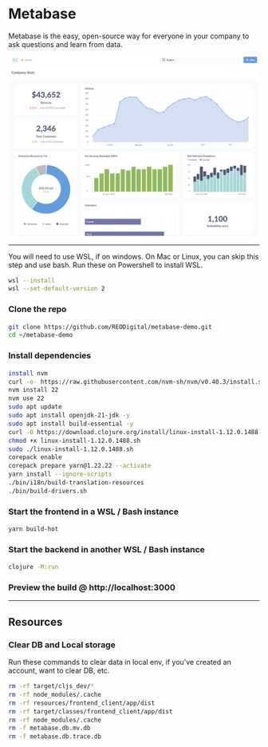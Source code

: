 # Metabase

Metabase is the easy, open-source way for everyone in your company to ask questions and learn from data.

![Metabase Product Screenshot](docs/images/metabase-product-screenshot.png)

---

You will need to use WSL, if on windows. On Mac or Linux, you can skip this step and use bash.
Run these on Powershell to install WSL.

```bash
wsl --install
wsl --set-default-version 2
```

### Clone the repo

```bash
git clone https://github.com/REODigital/metabase-demo.git
cd ~/metabase-demo
```

### Install dependencies

```bash
install nvm
curl -o- https://raw.githubusercontent.com/nvm-sh/nvm/v0.40.3/install.sh | bash
nvm install 22
nvm use 22
sudo apt update
sudo apt install openjdk-21-jdk -y
sudo apt install build-essential -y
curl -O https://download.clojure.org/install/linux-install-1.12.0.1488.sh
chmod +x linux-install-1.12.0.1488.sh
sudo ./linux-install-1.12.0.1488.sh
corepack enable
corepack prepare yarn@1.22.22 --activate
yarn install --ignore-scripts
./bin/i18n/build-translation-resources
./bin/build-drivers.sh
```

### Start the frontend in a WSL / Bash instance

```bash
yarn build-hot
```

### Start the backend in another WSL / Bash instance

```bash
clojure -M:run
```

### Preview the build @ http://localhost:3000

---

## Resources

### Clear DB and Local storage

Run these commands to clear data in local env, if you've created an account, want to clear DB, etc.

```bash
rm -rf target/cljs_dev/*
rm -rf node_modules/.cache
rm -rf resources/frontend_client/app/dist
rm -rf target/classes/frontend_client/app/dist
rm -rf node_modules/.cache
rm -f metabase.db.mv.db
rm -f metabase.db.trace.db
```
